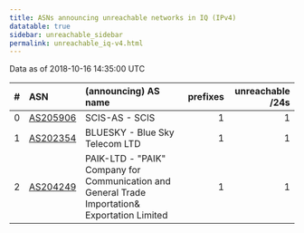 ```yaml
---
title: ASNs announcing unreachable networks in IQ (IPv4)
datatable: true
sidebar: unreachable_sidebar
permalink: unreachable_iq-v4.html
---
```


Data as of 2018-10-16 14:35:00 UTC


<div class="datatable-begin"></div>

|   # | ASN                                      | (announcing) AS name                                                                               |   prefixes |   unreachable /24s |
|----:|:-----------------------------------------|:---------------------------------------------------------------------------------------------------|-----------:|-------------------:|
|   0 | [AS205906](unreachable_AS205906-v4.html) | SCIS-AS - SCIS                                                                                     |          1 |                  1 |
|   1 | [AS202354](unreachable_AS202354-v4.html) | BLUESKY - Blue Sky Telecom LTD                                                                     |          1 |                  1 |
|   2 | [AS204249](unreachable_AS204249-v4.html) | PAIK-LTD - "PAIK" Company for Communication and General Trade Importation&amp; Exportation Limited |          1 |                  1 |

<div class="datatable-end"></div>
